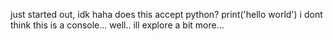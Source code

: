 just started out, idk haha
does this accept python?
print('hello world')
i dont think this is a console...
well.. ill explore a bit more...
